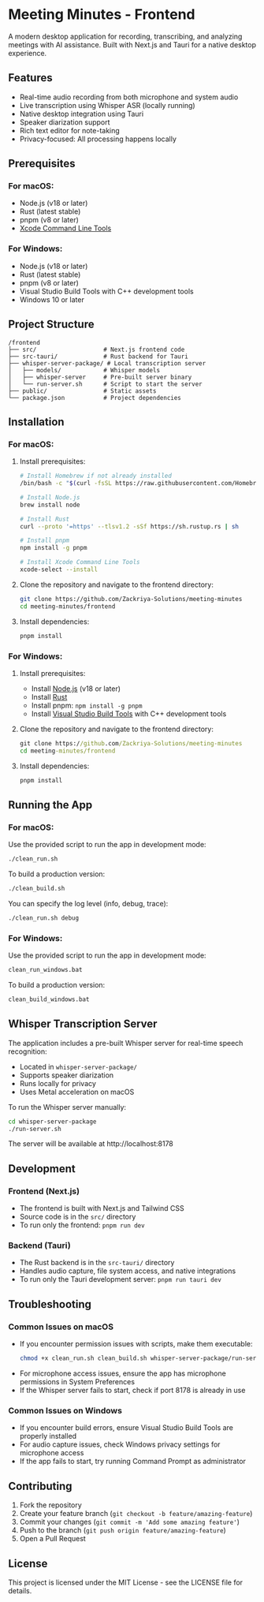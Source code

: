 # Meeting Minutes - Frontend

A modern desktop application for recording, transcribing, and analyzing meetings with AI assistance. Built with Next.js and Tauri for a native desktop experience.

## Features

- Real-time audio recording from both microphone and system audio
- Live transcription using Whisper ASR (locally running)
- Native desktop integration using Tauri
- Speaker diarization support
- Rich text editor for note-taking
- Privacy-focused: All processing happens locally

## Prerequisites

### For macOS:
- Node.js (v18 or later)
- Rust (latest stable)
- pnpm (v8 or later)
- [Xcode Command Line Tools](https://developer.apple.com/download/all/?q=xcode)

### For Windows:
- Node.js (v18 or later)
- Rust (latest stable)
- pnpm (v8 or later)
- Visual Studio Build Tools with C++ development tools
- Windows 10 or later


## Project Structure

```
/frontend
├── src/                   # Next.js frontend code
├── src-tauri/             # Rust backend for Tauri
├── whisper-server-package/ # Local transcription server
│   ├── models/            # Whisper models
│   ├── whisper-server     # Pre-built server binary
│   └── run-server.sh      # Script to start the server
├── public/                # Static assets
└── package.json           # Project dependencies
```

## Installation

### For macOS:

1. Install prerequisites:
   ```bash
   # Install Homebrew if not already installed
   /bin/bash -c "$(curl -fsSL https://raw.githubusercontent.com/Homebrew/install/HEAD/install.sh)"
   
   # Install Node.js
   brew install node
   
   # Install Rust
   curl --proto '=https' --tlsv1.2 -sSf https://sh.rustup.rs | sh
   
   # Install pnpm
   npm install -g pnpm
   
   # Install Xcode Command Line Tools
   xcode-select --install
   ```

2. Clone the repository and navigate to the frontend directory:
   ```bash
   git clone https://github.com/Zackriya-Solutions/meeting-minutes
   cd meeting-minutes/frontend
   ```
  

3. Install dependencies:
   ```bash
   pnpm install
   ```

### For Windows:

1. Install prerequisites:
   - Install [Node.js](https://nodejs.org/) (v18 or later)
   - Install [Rust](https://www.rust-lang.org/tools/install)
   - Install pnpm: `npm install -g pnpm`
   - Install [Visual Studio Build Tools](https://visualstudio.microsoft.com/visual-cpp-build-tools/) with C++ development tools

2. Clone the repository and navigate to the frontend directory:
   ```cmd
   git clone https://github.com/Zackriya-Solutions/meeting-minutes
   cd meeting-minutes/frontend
   ```

3. Install dependencies:
   ```cmd
   pnpm install
   ```

## Running the App

### For macOS:

Use the provided script to run the app in development mode:
```bash
./clean_run.sh
```

To build a production version:
```bash
./clean_build.sh
```

You can specify the log level (info, debug, trace):
```bash
./clean_run.sh debug
```

### For Windows:

Use the provided script to run the app in development mode:
```cmd
clean_run_windows.bat
```

To build a production version:
```cmd
clean_build_windows.bat
```

## Whisper Transcription Server

The application includes a pre-built Whisper server for real-time speech recognition:

- Located in `whisper-server-package/`
- Supports speaker diarization
- Runs locally for privacy
- Uses Metal acceleration on macOS

To run the Whisper server manually:
```bash
cd whisper-server-package
./run-server.sh
```

The server will be available at http://localhost:8178

## Development

### Frontend (Next.js)
- The frontend is built with Next.js and Tailwind CSS
- Source code is in the `src/` directory
- To run only the frontend: `pnpm run dev`

### Backend (Tauri)
- The Rust backend is in the `src-tauri/` directory
- Handles audio capture, file system access, and native integrations
- To run only the Tauri development server: `pnpm run tauri dev`

## Troubleshooting

### Common Issues on macOS
- If you encounter permission issues with scripts, make them executable:
  ```bash
  chmod +x clean_run.sh clean_build.sh whisper-server-package/run-server.sh
  ```
- For microphone access issues, ensure the app has microphone permissions in System Preferences
- If the Whisper server fails to start, check if port 8178 is already in use

### Common Issues on Windows
- If you encounter build errors, ensure Visual Studio Build Tools are properly installed
- For audio capture issues, check Windows privacy settings for microphone access
- If the app fails to start, try running Command Prompt as administrator

## Contributing

1. Fork the repository
2. Create your feature branch (`git checkout -b feature/amazing-feature`)
3. Commit your changes (`git commit -m 'Add some amazing feature'`)
4. Push to the branch (`git push origin feature/amazing-feature`)
5. Open a Pull Request

## License

This project is licensed under the MIT License - see the LICENSE file for details.
